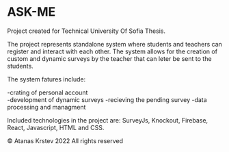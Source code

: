 # ASK-ME

Project created for Technical University Of Sofia Thesis.

The project represents standalone system where students and teachers can register and interact with each other.
The system allows for the creation of custom and dynamic surveys by the teacher that can leter be sent to the students.

The system fatures include:

-crating of personal account</br>
-development of dynamic surveys
-recieving the pending survey
-data processing and managment

Included technologies in the project are: SurveyJs, Knockout, Firebase, React, Javascript, HTML and CSS.

© Atanas Krstev 2022 All rights reserved
